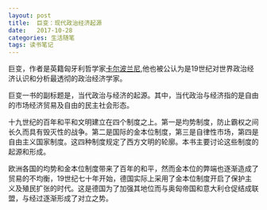 ```yaml
---
layout: post
title:  巨变：现代政治经济起源
date:   2017-10-28
categories: 生活随笔
tags: 读书笔记
---
```


巨变，作者是英籍匈牙利哲学家[卡尔波兰尼](https://baike.baidu.com/item/%E5%8D%A1%E5%B0%94%C2%B7%E6%B3%A2%E5%85%B0%E5%B0%BC/5469154?fr=aladdin),他也被公认为是19世纪对世界政治经济认识和分析最透彻的政治经济学家。

巨变一书的副标题是，当代政治与经济的起源。其中，当代政治与经济指的是自由的市场经济贸易及自由的民主社会形态。

十九世纪的百年和平和文明建立在四个制度之上。第一是均势制度，防止霸权之间长久而具有毁灭性的战争。第二是国际的金本位制度，第三是自律性市场，第四是自由主义国家制度。这四种制度规定了西方文明的轮廓。本书主要讨论这些制度的起源和形成。

欧洲各国的均势和金本位制度带来了百年的和平，然而金本位的弊端也逐渐造成了贸易的不均衡，19世纪七十年开始，德国实际上采用了金本位制度开启了保护主义及殖民扩张的时代。这是德国为了加强其地位而与奥匈帝国和意大利仓促结成联盟，与经过逐渐形成了对立之势。


